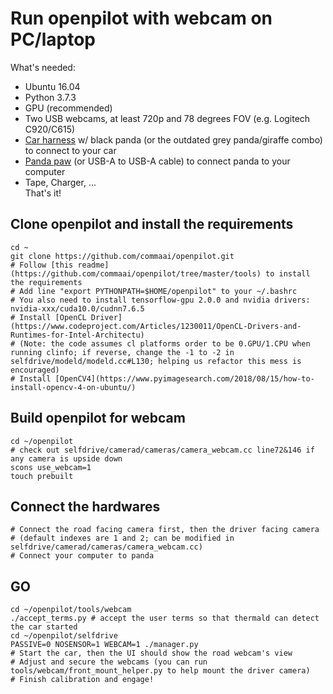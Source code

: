 Run openpilot with webcam on PC/laptop
=====================
What's needed:  
- Ubuntu 16.04  
- Python 3.7.3  
- GPU (recommended)  
- Two USB webcams, at least 720p and 78 degrees FOV (e.g. Logitech C920/C615)  
- [Car harness](https://comma.ai/shop/products/comma-car-harness) w/ black panda (or the outdated grey panda/giraffe combo) to connect to your car  
- [Panda paw](https://comma.ai/shop/products/panda-paw) (or USB-A to USB-A cable) to connect panda to your computer  
- Tape, Charger, ...  
That's it!  

## Clone openpilot and install the requirements 
```
cd ~
git clone https://github.com/commaai/openpilot.git 
# Follow [this readme](https://github.com/commaai/openpilot/tree/master/tools) to install the requirements 
# Add line "export PYTHONPATH=$HOME/openpilot" to your ~/.bashrc 
# You also need to install tensorflow-gpu 2.0.0 and nvidia drivers: nvidia-xxx/cuda10.0/cudnn7.6.5 
# Install [OpenCL Driver](https://www.codeproject.com/Articles/1230011/OpenCL-Drivers-and-Runtimes-for-Intel-Architectu) 
# (Note: the code assumes cl platforms order to be 0.GPU/1.CPU when running clinfo; if reverse, change the -1 to -2 in selfdrive/modeld/modeld.cc#L130; helping us refactor this mess is encouraged) 
# Install [OpenCV4](https://www.pyimagesearch.com/2018/08/15/how-to-install-opencv-4-on-ubuntu/) 
```
## Build openpilot for webcam
```
cd ~/openpilot 
# check out selfdrive/camerad/cameras/camera_webcam.cc line72&146 if any camera is upside down 
scons use_webcam=1 
touch prebuilt
```
## Connect the hardwares 
```
# Connect the road facing camera first, then the driver facing camera 
# (default indexes are 1 and 2; can be modified in selfdrive/camerad/cameras/camera_webcam.cc) 
# Connect your computer to panda
```
## GO 
```
cd ~/openpilot/tools/webcam 
./accept_terms.py # accept the user terms so that thermald can detect the car started 
cd ~/openpilot/selfdrive 
PASSIVE=0 NOSENSOR=1 WEBCAM=1 ./manager.py 
# Start the car, then the UI should show the road webcam's view 
# Adjust and secure the webcams (you can run tools/webcam/front_mount_helper.py to help mount the driver camera)
# Finish calibration and engage!
```

